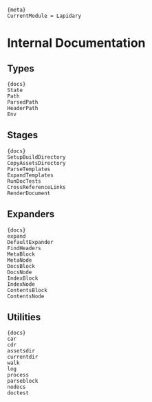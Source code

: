 
    {meta}
    CurrentModule = Lapidary

# Internal Documentation

## Types

    {docs}
    State
    Path
    ParsedPath
    HeaderPath
    Env

## Stages

    {docs}
    SetupBuildDirectory
    CopyAssetsDirectory
    ParseTemplates
    ExpandTemplates
    RunDocTests
    CrossReferenceLinks
    RenderDocument

## Expanders

    {docs}
    expand
    DefaultExpander
    FindHeaders
    MetaBlock
    MetaNode
    DocsBlock
    DocsNode
    IndexBlock
    IndexNode
    ContentsBlock
    ContentsNode

## Utilities

    {docs}
    car
    cdr
    assetsdir
    currentdir
    walk
    log
    process
    parseblock
    nodocs
    doctest
